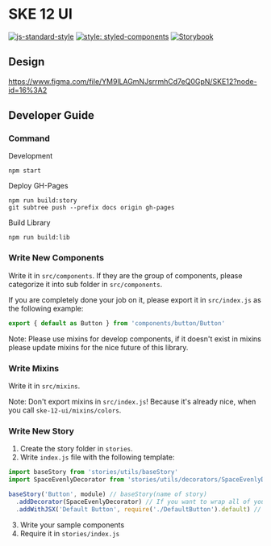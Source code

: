 # SKE 12 UI

[![js-standard-style](https://img.shields.io/badge/code%20style-standard-brightgreen.svg)](http://standardjs.com)
[![style: styled-components](https://img.shields.io/badge/style-%F0%9F%92%85%20styled--components-orange.svg?colorB=daa357&colorA=db748e)](https://github.com/styled-components/styled-components)
[![Storybook](https://github.com/storybooks/press/blob/master/badges/storybook.svg)](https://github.com/storybooks)


## Design

https://www.figma.com/file/YM9lLAGmNJsrrmhCd7eQ0GpN/SKE12?node-id=16%3A2

## Developer Guide

### Command

Development

```
npm start
```

Deploy GH-Pages

```
npm run build:story
git subtree push --prefix docs origin gh-pages
```

Build Library

```
npm run build:lib
```

### Write New Components

Write it in `src/components`. If they are the group of components, please categorize it into sub folder in `src/components`.

If you are completely done your job on it, please export it in `src/index.js` as the following example:

```js
export { default as Button } from 'components/button/Button'
```

Note: Please use mixins for develop components, if it doesn't exist in mixins please update mixins for the nice future of this library.

### Write Mixins

Write it in `src/mixins`.

Note: Don't export mixins in `src/index.js`! Because it's already nice, when you call `ske-12-ui/mixins/colors`.

### Write New Story

1. Create the story folder in `stories`.
2. Write `index.js` file with the following template:
  ```js
  import baseStory from 'stories/utils/baseStory'
  import SpaceEvenlyDecorator from 'stories/utils/decorators/SpaceEvenlyDecorator' // If you use decorator

  baseStory('Button', module) // baseStory(name of story)
  	.addDecorator(SpaceEvenlyDecorator) // If you want to wrap all of your sample in something please use decorator
  	.addWithJSX('Default Button', require('./DefaultButton').default) // .addWithJSX(Name of sample, require(sample component).default)
  ```
 3. Write your sample components
 4. Require it in `stories/index.js`
 
